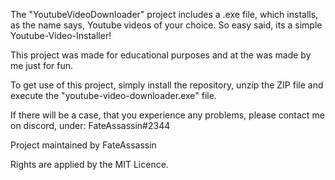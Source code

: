 The "YoutubeVideoDownloader" project includes a .exe file, which installs,
as the name says, Youtube videos of your choice. So easy said, its a simple Youtube-Video-Installer!

This project was made for educational purposes and at the was made by me just for fun.

To get use of this project, simply install the repository, unzip the ZIP file and
execute the "youtube-video-downloader.exe" file. 

If there will be a case, that you experience any problems, please contact me on discord,
under: FateAssassin#2344

Project maintained by FateAssassin

Rights are applied by the MIT Licence.
